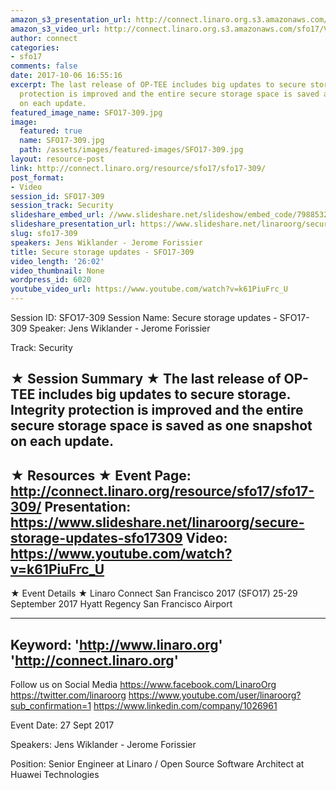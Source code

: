 ```yaml
---
amazon_s3_presentation_url: http://connect.linaro.org.s3.amazonaws.com/sfo17/Presentations/SFO17-309%20Secure%20storage%20updates.pdf
amazon_s3_video_url: http://connect.linaro.org.s3.amazonaws.com/sfo17/Videos/SFO17-309%20-%20Secure%20storage%20updates.mp4
author: connect
categories:
- sfo17
comments: false
date: 2017-10-06 16:55:16
excerpt: The last release of OP-TEE includes big updates to secure storage. Integrity
  protection is improved and the entire secure storage space is saved as one snapshot
  on each update.
featured_image_name: SFO17-309.jpg
image:
  featured: true
  name: SFO17-309.jpg
  path: /assets/images/featured-images/SFO17-309.jpg
layout: resource-post
link: http://connect.linaro.org/resource/sfo17/sfo17-309/
post_format:
- Video
session_id: SFO17-309
session_track: Security
slideshare_embed_url: //www.slideshare.net/slideshow/embed_code/79885325
slideshare_presentation_url: https://www.slideshare.net/linaroorg/secure-storage-updates-sfo17309
slug: sfo17-309
speakers: Jens Wiklander - Jerome Forissier
title: Secure storage updates - SFO17-309
video_length: '26:02'
video_thumbnail: None
wordpress_id: 6020
youtube_video_url: https://www.youtube.com/watch?v=k61PiuFrc_U
---
```


Session ID: SFO17-309
Session Name: Secure storage updates - SFO17-309
Speaker: Jens Wiklander - Jerome Forissier

Track: Security


★ Session Summary ★
The last release of OP-TEE includes big updates to secure storage. Integrity protection is improved and the entire secure storage space is saved as one snapshot on each update.
---------------------------------------------------
★ Resources ★
Event Page: http://connect.linaro.org/resource/sfo17/sfo17-309/
Presentation: https://www.slideshare.net/linaroorg/secure-storage-updates-sfo17309
Video: https://www.youtube.com/watch?v=k61PiuFrc_U
 ---------------------------------------------------

★ Event Details ★
Linaro Connect San Francisco 2017 (SFO17)
25-29 September 2017
Hyatt Regency San Francisco Airport

---------------------------------------------------
Keyword: 
'http://www.linaro.org'
'http://connect.linaro.org'
---------------------------------------------------
Follow us on Social Media
https://www.facebook.com/LinaroOrg
https://twitter.com/linaroorg
https://www.youtube.com/user/linaroorg?sub_confirmation=1
https://www.linkedin.com/company/1026961

Event Date: 27 Sept 2017

Speakers: Jens Wiklander - Jerome Forissier

Position: Senior Engineer at Linaro / Open Source Software Architect at Huawei Technologies